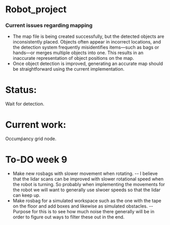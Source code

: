 # Robot_project

### Current issues regarding mapping

- The map file is being created successfully, but the detected objects are inconsistently placed. Objects often appear in incorrect locations, and the detection system frequently misidentifies items—such as bags or hands—or merges multiple objects into one. This results in an inaccurate representation of object positions on the map.
- Once object detection is improved, generating an accurate map should be straightforward using the current implementation.

# Status:
Wait for detection. 

# Current work:
Occumṕancy grid node.

# To-DO week 9
- Make new rosbags with slower movement when rotating.
  -- I believe that the lidar scans can be improved with slower rotational speed when the robot is turning. So probably when implementing the movements for the robot we will want to generally use slwoer speeds so that the lidar can keep up.
- Make rosbag for a simulated workspace such as the one with the tape on the floor and add boxes and likewise as simulated obstacles.
  -- Purpose for this is to see how much noise there generally will be in order to figure out ways to filter these out in the end. 
